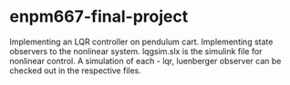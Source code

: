 # enpm667-final-project
Implementing an LQR controller on pendulum cart. Implementing state observers to the nonlinear system.
lqgsim.slx is the simulink file for nonlinear control.
A simulation of each - lqr, luenberger observer can be checked out in the respective files.
